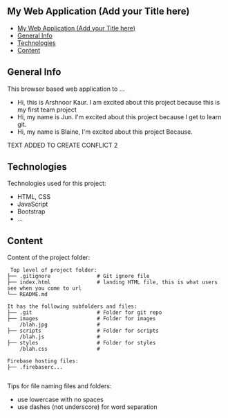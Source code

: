 ## My Web Application (Add your Title here)

- [My Web Application (Add your Title here)](#my-web-application-add-your-title-here)
- [General Info](#general-info)
- [Technologies](#technologies)
- [Content](#content)

## General Info

This browser based web application to ...
* Hi, this is Arshnoor Kaur. I am excited about this project because this is my first team project
* Hi, my name is Jun. I'm excited about this project because I get to learn git.
* Hi, my name is Blaine, I'm excited about this project Because.


TEXT ADDED TO CREATE CONFLICT 2


## Technologies

Technologies used for this project:

- HTML, CSS
- JavaScript
- Bootstrap
- ...

## Content

Content of the project folder:

```
 Top level of project folder:
├── .gitignore               # Git ignore file
├── index.html               # landing HTML file, this is what users see when you come to url
└── README.md

It has the following subfolders and files:
├── .git                     # Folder for git repo
├── images                   # Folder for images
    /blah.jpg                #
├── scripts                  # Folder for scripts
    /blah.js                 #
├── styles                   # Folder for styles
    /blah.css                #

Firebase hosting files:
├── .firebaserc...


```

Tips for file naming files and folders:

- use lowercase with no spaces
- use dashes (not underscore) for word separation

